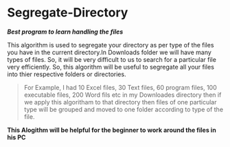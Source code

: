 # Segregate-Directory
  ***Best program to learn handling the files***
  
  
This algorithm is used to segregate your directory as per type of the files you have in the current directory.In Downloads folder we will have many types of files. So, it will be very difficult to us to search for a particular file very efficiently. So, this algorithm will be useful to segregate all your files into thier respective folders or directories.

>For Example, I had 10 Excel files, 30 Text files, 60 program files, 100 executable files, 200 Word fils etc in my Downloades directory then if we apply this algoritham to that directory then files of one particular type will be grouped and moved to one folder according to type of the file.

**This Alogithm will be helpful for the beginner to work around the files in his PC**




